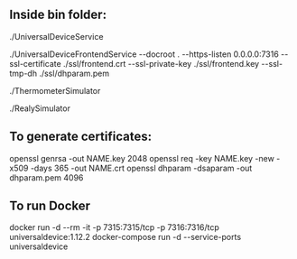 ## Inside bin folder:

./UniversalDeviceService

./UniversalDeviceFrontendService --docroot . --https-listen 0.0.0.0:7316 --ssl-certificate ./ssl/frontend.crt --ssl-private-key ./ssl/frontend.key --ssl-tmp-dh ./ssl/dhparam.pem

./ThermometerSimulator

./RealySimulator

## To generate certificates:

openssl genrsa -out NAME.key 2048
openssl req -key NAME.key -new -x509 -days 365 -out NAME.crt
openssl dhparam -dsaparam -out dhparam.pem 4096

## To run Docker

docker run -d --rm -it -p 7315:7315/tcp -p 7316:7316/tcp universaldevice:1.12.2
docker-compose run -d --service-ports universaldevice
